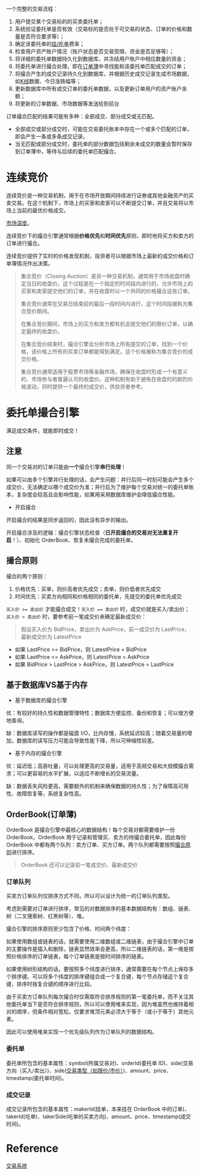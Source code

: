 一个完整的交易流程：

1. 用户提交某个交易标的的买卖委托单；
2. 系统验证委托单是否有效（交易标的是否处于可交易的状态、订单的价格和数量是否符合要求等）；
3. 确定该委托单的[挂/吃单](./words_exchange.md#makertaker)费率；
4. 检查用户资产账户情况（账户状态是否交易受限、资金是否足够等）；
5. 将详细的委托单数据持久化到数据库，并冻结用户账户中相应数量的资金；
6. 将委托单进行撮合处理，即在[订单薄](./words_exchange.md#订单薄)中寻找能和该委托单匹配成交的订单；
7. 将撮合产生的成交记录持久化到数据库，并根据历史成交记录生成市场数据，如[K线](./words_exchange.md#k-线图)数据、今日涨跌幅等；
8. 更新数据库中所有成交订单的委托单数据，以及更新订单用户的资产账户余额；
9. 将更新的订单数据、市场数据等发送给到前台

订单撮合匹配的结果可能有多种：全部成交、部分成交或无匹配。

- 全部成交或部分成交时，可能在交易委托账本中存在一个或多个匹配的订单，即会产生一条或多条成交记录。
- 当无匹配或部分成交时，委托单的部分数据包括剩余未成交的数量会暂时保存到订单薄中，等待与后续的委托单匹配撮合。

# 连续竞价

连续竞价是一种交易机制，用于在市场开放期间持续进行证券或其他金融资产的买卖交易。在这个机制下，市场上的买家和卖家可以不断提交订单，并且交易将以市场上当前的最优价格成交。

[市场深度](./words_exchange.md#market-depth)。

连续竞价下的撮合引擎通常根据**价格优先**和**时间优先**原则，即时地将买方和卖方的订单进行撮合。

连续竞价提供了实时的价格发现机制，投资者可以根据市场上最新的成交价格和订单簿情况作出决策。

> 集合竞价（Closing Auction）是另一种交易机制，通常用于市场收盘时确定当日的收盘价。这个过程是在一个指定的时间段内进行的，允许市场上的买家和卖家提交他们的订单，并在收盘时以一个共同的价格撮合这些订单。
>
> 集合竞价通常在交易日结束前的最后一段时间内进行，这个时间段被称为集合竞价期间。
>
> 在集合竞价期间，市场上的买方和卖方都有机会提交他们的限价订单，以确定最终的收盘价。
>
> 在集合竞价结束时，撮合引擎会分析市场上所有提交的订单，找到一个价格，该价格上所有的买卖订单都能得到满足。这个价格被称为集合竞价的成交价格。
>
> 集合竞价通常适用于股票市场等金融市场，确保在收盘时形成一个有意义的、市场参与者普遍认可的收盘价。这种机制有助于避免在收盘时的剧烈价格波动，同时提供一个最终的成交价，供投资者参考。

# 委托单撮合引擎

满足成交条件，就能即时成交！

## 注意

同一个交易对的订单只能由**一个**撮合引擎**串行处理**！

如果可以由多个引擎并行处理的话，会产生问题：并行后同一时刻可能会产生多个成交价，无法确定以哪个成交价为准；并行后为了维护每个交易对统一的委托单账本，复杂度会较高且会影响性能，如果用采用数据库维护会降低撮合性能。

- 开启撮合

开启撮合的结果是同步返回的，因此没有异步的输出。

开启撮合涉及的逻辑：撮合引擎状态检查（**已开启撮合的交易对无法重复开启**！）、初始化 OrderBook、恢复未撮合完成的委托单。

## 撮合原则

撮合的两个原则：

1. 价格优先：买单，则价高者优先成交；卖单，则价低者优先成交
2. 时间优先：买卖方向相同和价格相同的委托单，先提交的委托单优先成交

`买入价 >= 卖出价` 才能撮合成交！`买入价 == 卖出价` 时，成交价就是买入/卖出价；`买入价 > 卖出价` 时，要参考前一笔成交价来确定最新成交价：

> 假设买入价为 BidPrice，卖出价为 AskPrice，前一成交价为 LastPrice，最新成交价为 LatestPrice

- 如果 LastPrice >= BidPrice，则 LatestPrice = BidPrice
- 如果 LastPrice <= AskPrice，则 LatestPrice = AskPrice
- 如果 BidPrice > LastPrice > AskPrice，则 LatestPrice = LastPrice

## 基于数据库VS基于内存

- 基于数据库的撮合引擎

优：有较好的持久性和数据管理特性；数据库方便监控、备份和恢复；可以很方便地查询。

缺：数据库读写的操作都是磁盘 I/O，比内存慢，系统延迟较高；随着交易量的增加，数据库的读写压力可能会导致性能下降，所以可伸缩性较差。

- 基于内存的撮合引擎

优：延迟低；高吞吐量，可以处理更高的交易量，适用于高频交易和大规模撮合需求；可以更容易的水平扩展，以适应不断增长的交易流量。

缺：数据丢失风险更高，需要额外的机制来确保数据的持久性；为了保障高可用性、故障恢复等，系统复杂性高。

## OrderBook(订单薄)

OrderBook 是撮合引擎中最核心的数据结构！每个交易对都需要维护一份 OrderBook，OrderBook 用于记录和管理买、卖方的待撮合委托单，因此每份 OrderBook 中都有两个队列：卖方订单、买方订单。两个队列都需要按照[撮合原则](#撮合原则)进行排序。

> OrderBook 还可以记录前一笔成交价、最新成交价

### 订单队列

买卖方订单队列仅排序方式不同，所以可以设计为统一的订单队列类型。

考虑到需要对订单进行排序，常见的对数据排序的基本数据结构有：数组、链表、树（二叉搜索树、红黑树等）、堆。

撮合引擎的排序原则至少包含了价格、时间两个纬度：

如果使用数组或链表的话，就需要使用二维数组或二维链表，由于撮合引擎中订单的主要操作是插入和删除，链表显然效率会更高，所以二维链表的话，第一维是按照价格排序的订单链表，每个订单链表是按时间排序的链表。

如果使用树形结构的话，要按照多个纬度进行排序，通常需要在每个节点上保存多个排序键。可以将多个纬度的排序键组合成一个复合键，每个节点存储这个复合键，排序时按复合键的顺序进行比较。

由于买卖方订单队列每次撮合时仅需取符合排序规则的第一笔委托单，而不关注其他委托单当下是否符合排序规则，所以可以使用堆来实现，因为堆虽然也维持着相对的顺序，但条件相对宽松，仅要求堆顶元素必须大于等于（或小于等于）其他元素。

因此可以使用堆来实现一个优先级队列作为订单队列的数据结构。

### 委托单

委托单所包含的基本属性：symbol(所属交易对)、orderId(委托单 ID)、side(交易方向（买入/卖出）)、side([交易类型（如限价/市价）](./words_exchange.md#订单类型))、amount、price、timestamp(委托单时间)。

### 成交记录

成交记录所包含的基本属性：makerId(挂单，本来挂在 OrderBook 中的订单)、takerId(吃单)、takerSide(吃单的买卖方向)、amount、price、timestamp(成交时间)。

# Reference

[交易系统](https://mp.weixin.qq.com/mp/appmsgalbum?__biz=MzA5OTI1NDE0Mw==&action=getalbum&album_id=1626798248214495243)


